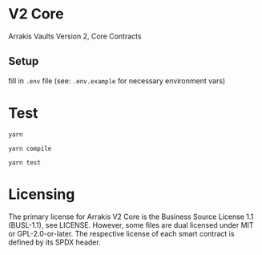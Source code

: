 # V2 Core

Arrakis Vaults Version 2, Core Contracts

## Setup

fill in `.env` file (see: `.env.example` for necessary environment vars)

# Test

```
yarn

yarn compile

yarn test
```

# Licensing

The primary license for Arrakis V2 Core is the Business Source License 1.1 (BUSL-1.1), see LICENSE. However, some files are dual licensed under MIT or GPL-2.0-or-later. The respective license of each smart contract is defined by its SPDX header.
